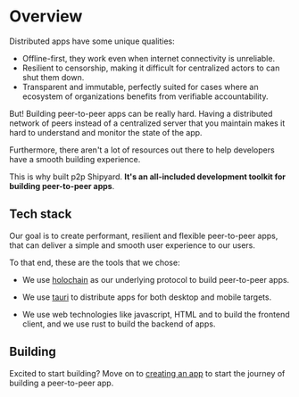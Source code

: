 # Overview

Distributed apps have some unique qualities:

- Offline-first, they work even when internet connectivity is unreliable.
- Resilient to censorship, making it difficult for centralized actors to can shut them down.
- Transparent and immutable, perfectly suited for cases where an ecosystem of organizations benefits from verifiable accountability.

But! Building peer-to-peer apps can be really hard. Having a distributed network of peers instead of a centralized server that you maintain makes it hard to understand and monitor the state of the app.

Furthermore, there aren't a lot of resources out there to help developers have a smooth building experience.

This is why built p2p Shipyard. **It's an all-included development toolkit for building peer-to-peer apps**.

## Tech stack

Our goal is to create performant, resilient and flexible peer-to-peer apps, that can deliver a simple and smooth user experience to our users.

To that end, these are the tools that we chose:

- We use [holochain](https://developer.holochain.org) as our underlying protocol to build peer-to-peer apps.

- We use [tauri](https://tauri.app) to distribute apps for both desktop and mobile targets.

- We use web technologies like javascript, HTML and to build the frontend client, and we use rust to build the backend of apps.

## Building

Excited to start building? Move on to [creating an app](/guides/creating-an-app) to start the journey of building a peer-to-peer app.

